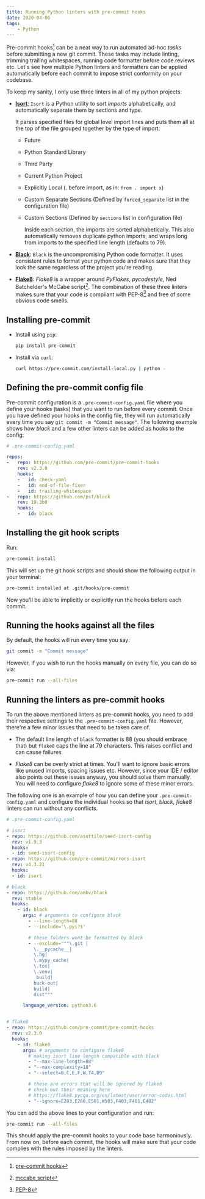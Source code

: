 ```yaml
---
title: Running Python linters with pre-commit hooks
date: 2020-04-06
tags:
    - Python
---
```


Pre-commit hooks[^1] can be a neat way to run automated ad-hoc *tasks* before submitting a
new git commit. These tasks may include linting, trimming trailing whitespaces, running code
formatter before code reviews etc. Let's see how multiple Python linters and formatters can
be applied automatically before each commit to impose strict conformity on your codebase.

To keep my sanity, I only use three linters in all of my python projects:

* **[Isort]**: `Isort` is a Python utility to sort *imports* alphabetically, and
automatically separate them by sections and type.

    It parses specified files for global level import lines and puts them all at the top of
    the file grouped together by the type of import:

  * Future
  * Python Standard Library
  * Third Party
  * Current Python Project
  * Explicitly Local (. before import, as in: `from . import x`)
  * Custom Separate Sections (Defined by `forced_separate` list in the configuration file)
  * Custom Sections (Defined by `sections` list in configuration file)

    Inside each section, the imports are sorted alphabetically. This also automatically
    removes duplicate python imports, and wraps long from imports to the specified line
    length (defaults to 79).

* **[Black]**: `Black` is the uncompromising Python code formatter. It uses consistent rules
to format your python code and makes sure that they look the same regardless of the project
you're reading.

* **[Flake8]**: *Flake8* is a wrapper around *PyFlakes*, *pycodestyle*, Ned Batchelder's
McCabe script[^2]. The combination of these three linters makes sure that your code is
compliant with PEP-8[^3] and free of some obvious code smells.

## Installing pre-commit

* Install using `pip`:

    ```sh
    pip install pre-commit
    ```

* Install via `curl`:

    ```sh
    curl https://pre-commit.com/install-local.py | python -
    ```

## Defining the pre-commit config file

Pre-commit configuration is a `.pre-commit-config.yaml` file where you define your hooks
(tasks) that you want to run before every commit. Once you have defined your hooks in the
config file, they will run automatically every time you say `git commit -m "Commit
message"`. The following example shows how *black* and a few other linters can be added as
hooks to the config:

```yml
# .pre-commit-config.yaml

repos:
-   repo: https://github.com/pre-commit/pre-commit-hooks
    rev: v2.3.0
    hooks:
    -   id: check-yaml
    -   id: end-of-file-fixer
    -   id: trailing-whitespace
-   repo: https://github.com/psf/black
    rev: 19.3b0
    hooks:
    -   id: black
```

## Installing the git hook scripts

Run:

```sh
pre-commit install
```

This will set up the git hook scripts and should show the following output in your terminal:

```txt
pre-commit installed at .git/hooks/pre-commit
```

Now you'll be able to implicitly or explicitly run the hooks before each commit.

## Running the hooks against all the files

By default, the hooks will run every time you say:

```sh
git commit -m "Commit message"
```

However, if you wish to run the hooks manually on every file, you can do so via:

```sh
pre-commit run --all-files
```

## Running the linters as pre-commit hooks

To run the above mentioned linters as pre-commit hooks, you need to add their respective
settings to the `.pre-commit-config.yaml` file. However, there're a few minor issues that
need to be taken care of.

* The default line length of `black` formatter is 88 (you should embrace that) but `flake8`
caps the line at 79 characters. This raises conflict and can cause failures.

* *Flake8* can be overly strict at times. You'll want to ignore basic errors like unused
imports, spacing issues etc. However, since your IDE / editor also points out these issues
anyway, you should solve them manually. You will need to configure *flake8* to ignore some
of these minor errors.

The following one is an example of how you can define your `.pre-commit-config.yaml` and
configure the individual hooks so that *isort*, *black*, *flake8* linters can run without
any conflicts.

```yml
# .pre-commit-config.yaml

# isort
- repo: https://github.com/asottile/seed-isort-config
  rev: v1.9.3
  hooks:
  - id: seed-isort-config
- repo: https://github.com/pre-commit/mirrors-isort
  rev: v4.3.21
  hooks:
  - id: isort

# black
- repo: https://github.com/ambv/black
  rev: stable
  hooks:
    - id: black
      args: # arguments to configure black
        - --line-length=88
        - --include='\.pyi?$'

        # these folders wont be formatted by black
        - --exclude="""\.git |
          \.__pycache__|
          \.hg|
          \.mypy_cache|
          \.tox|
          \.venv|
          _build|
          buck-out|
          build|
          dist"""

      language_version: python3.6


# flake8
- repo: https://github.com/pre-commit/pre-commit-hooks
  rev: v2.3.0
  hooks:
    - id: flake8
      args: # arguments to configure flake8
        # making isort line length compatible with black
        - "--max-line-length=88"
        - "--max-complexity=18"
        - "--select=B,C,E,F,W,T4,B9"

        # these are errors that will be ignored by flake8
        # check out their meaning here
        # https://flake8.pycqa.org/en/latest/user/error-codes.html
        - "--ignore=E203,E266,E501,W503,F403,F401,E402"
```

You can add the above lines to your configuration and run:

```sh
pre-commit run --all-files
```

This should apply the pre-commit hooks to your code base harmoniously. From now on, before
each commit, the hooks will make sure that your code complies with the rules imposed by the
linters.

[^1]: [pre-commit hooks](https://pre-commit.com/#introduction)
[^2]: [mccabe script](https://github.com/PyCQA/mccabe)
[^3]: [PEP-8](https://www.python.org/dev/peps/pep-0008/)

[isort]: https://github.com/timothycrosley/isort
[black]: https://github.com/psf/black
[flake8]: https://github.com/PyCQA/flake8
